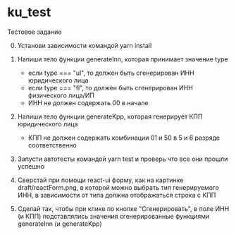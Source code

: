 # ku_test
Тестовое задание

0. Установи зависимости командой yarn install

1. Напиши тело функции generateInn, которая принимает значение type
	- если type === "ul", то должен быть сгенерирован ИНН юридического лица
	- если type === "fl", то должен быть сгенерирован ИНН физического лица/ИП
	- ИНН не должен содержать 00 в начале

2. Напиши тело функции generateKpp, которая генерирует КПП юридического лица 
	- КПП не должен содержать комбинации 01 и 50 в 5 и 6 разряде соответственно

3. Запусти автотесты командой yarn test и проверь что все они прошли успешно

4. Cверстай при помощи react-ui форму, как на картинке draft/reactForm.png, в которой можно выбрать тип генерируемого ИНН, 
в зависимости от типа должна отображаться строка с КПП

5. Сделай так, чтобы при клике по кнопке "Сгенерировать", в поле ИНН (и КПП) подставлялись значения 
сгенерированные функциями generateInn (и generateKpp) 
